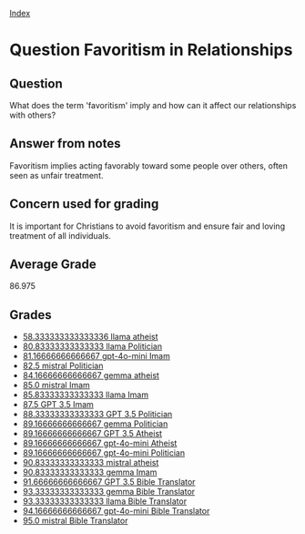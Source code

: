 
[Index](../../index.md)
# Question Favoritism in Relationships
## Question
What does the term 'favoritism' imply and how can it affect our relationships with others?

## Answer from notes
Favoritism implies acting favorably toward some people over others, often seen as unfair treatment.

## Concern used for grading
It is important for Christians to avoid favoritism and ensure fair and loving treatment of all individuals.

## Average Grade
86.975

## Grades
 * [58.333333333333336 llama atheist](../answers/llama_atheist/Favoritism_in_Relationships.md)
 * [80.83333333333333 llama Politician](../answers/llama_Politician/Favoritism_in_Relationships.md)
 * [81.16666666666667 gpt-4o-mini Imam](../answers/gpt-4o-mini_Imam/Favoritism_in_Relationships.md)
 * [82.5 mistral Politician](../answers/mistral_Politician/Favoritism_in_Relationships.md)
 * [84.16666666666667 gemma atheist](../answers/gemma_atheist/Favoritism_in_Relationships.md)
 * [85.0 mistral Imam](../answers/mistral_Imam/Favoritism_in_Relationships.md)
 * [85.83333333333333 llama Imam](../answers/llama_Imam/Favoritism_in_Relationships.md)
 * [87.5 GPT 3.5 Imam](../answers/GPT_3.5_Imam/Favoritism_in_Relationships.md)
 * [88.33333333333333 GPT 3.5 Politician](../answers/GPT_3.5_Politician/Favoritism_in_Relationships.md)
 * [89.16666666666667 gemma Politician](../answers/gemma_Politician/Favoritism_in_Relationships.md)
 * [89.16666666666667 GPT 3.5 Atheist](../answers/GPT_3.5_Atheist/Favoritism_in_Relationships.md)
 * [89.16666666666667 gpt-4o-mini Atheist](../answers/gpt-4o-mini_Atheist/Favoritism_in_Relationships.md)
 * [89.16666666666667 gpt-4o-mini Politician](../answers/gpt-4o-mini_Politician/Favoritism_in_Relationships.md)
 * [90.83333333333333 mistral atheist](../answers/mistral_atheist/Favoritism_in_Relationships.md)
 * [90.83333333333333 gemma Imam](../answers/gemma_Imam/Favoritism_in_Relationships.md)
 * [91.66666666666667 GPT 3.5 Bible Translator](../answers/GPT_3.5_Bible_Translator/Favoritism_in_Relationships.md)
 * [93.33333333333333 gemma Bible Translator](../answers/gemma_Bible_Translator/Favoritism_in_Relationships.md)
 * [93.33333333333333 llama Bible Translator](../answers/llama_Bible_Translator/Favoritism_in_Relationships.md)
 * [94.16666666666667 gpt-4o-mini Bible Translator](../answers/gpt-4o-mini_Bible_Translator/Favoritism_in_Relationships.md)
 * [95.0 mistral Bible Translator](../answers/mistral_Bible_Translator/Favoritism_in_Relationships.md)
